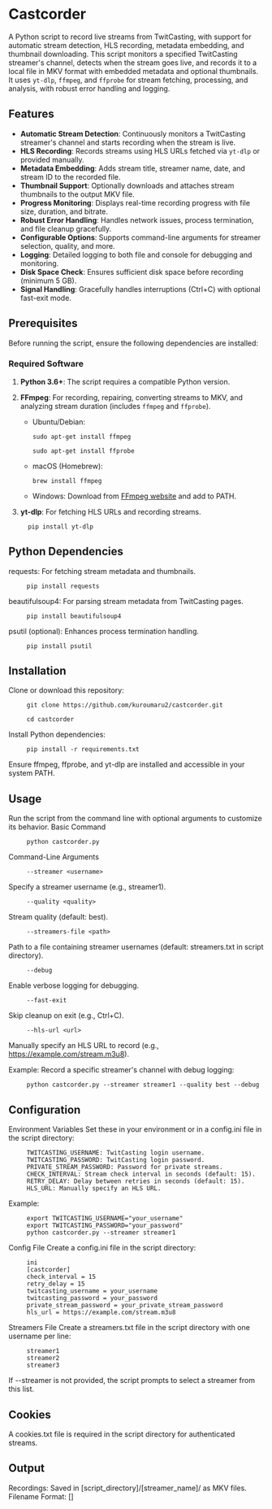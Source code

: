 # Castcorder

A Python script to record live streams from TwitCasting, with support for automatic stream detection, HLS recording, metadata embedding, and thumbnail downloading. This script monitors a specified TwitCasting streamer's channel, detects when the stream goes live, and records it to a local file in MKV format with embedded metadata and optional thumbnails. It uses `yt-dlp`, `ffmpeg`, and `ffprobe` for stream fetching, processing, and analysis, with robust error handling and logging.

## Features
- **Automatic Stream Detection**: Continuously monitors a TwitCasting streamer's channel and starts recording when the stream is live.
- **HLS Recording**: Records streams using HLS URLs fetched via `yt-dlp` or provided manually.
- **Metadata Embedding**: Adds stream title, streamer name, date, and stream ID to the recorded file.
- **Thumbnail Support**: Optionally downloads and attaches stream thumbnails to the output MKV file.
- **Progress Monitoring**: Displays real-time recording progress with file size, duration, and bitrate.
- **Robust Error Handling**: Handles network issues, process termination, and file cleanup gracefully.
- **Configurable Options**: Supports command-line arguments for streamer selection, quality, and more.
- **Logging**: Detailed logging to both file and console for debugging and monitoring.
- **Disk Space Check**: Ensures sufficient disk space before recording (minimum 5 GB).
- **Signal Handling**: Gracefully handles interruptions (Ctrl+C) with optional fast-exit mode.

## Prerequisites
Before running the script, ensure the following dependencies are installed:

### Required Software
1. **Python 3.6+**: The script requires a compatible Python version.
2. **FFmpeg**: For recording, repairing, converting streams to MKV, and analyzing stream duration (includes `ffmpeg` and `ffprobe`).
   - Ubuntu/Debian:

         sudo apt-get install ffmpeg

         sudo apt-get install ffprobe
     
   - macOS (Homebrew):
   
         brew install ffmpeg
     
   - Windows: Download from [FFmpeg website](https://ffmpeg.org/download.html) and add to PATH.
3. **yt-dlp**: For fetching HLS URLs and recording streams.

         pip install yt-dlp
   
## Python Dependencies
requests: For fetching stream metadata and thumbnails.

         pip install requests

beautifulsoup4: For parsing stream metadata from TwitCasting pages.

         pip install beautifulsoup4

psutil (optional): Enhances process termination handling.

         pip install psutil

## Installation
Clone or download this repository:

         git clone https://github.com/kuroumaru2/castcorder.git
         
         cd castcorder

Install Python dependencies:

         pip install -r requirements.txt
       
Ensure ffmpeg, ffprobe, and yt-dlp are installed and accessible in your system PATH.

## Usage
Run the script from the command line with optional arguments to customize its behavior.
Basic Command
         
         python castcorder.py
         
Command-Line Arguments

         --streamer <username>
Specify a streamer username (e.g., streamer1).

         --quality <quality>
Stream quality (default: best).

         --streamers-file <path>
Path to a file containing streamer usernames (default: streamers.txt in script directory).

         --debug
Enable verbose logging for debugging.

         --fast-exit
Skip cleanup on exit (e.g., Ctrl+C).

         --hls-url <url>
Manually specify an HLS URL to record (e.g., https://example.com/stream.m3u8).

Example:
Record a specific streamer's channel with debug logging:

         python castcorder.py --streamer streamer1 --quality best --debug

## Configuration
Environment Variables
Set these in your environment or in a config.ini file in the script directory:

         TWITCASTING_USERNAME: TwitCasting login username.
         TWITCASTING_PASSWORD: TwitCasting login password.
         PRIVATE_STREAM_PASSWORD: Password for private streams.
         CHECK_INTERVAL: Stream check interval in seconds (default: 15).
         RETRY_DELAY: Delay between retries in seconds (default: 15).
         HLS_URL: Manually specify an HLS URL.
         
Example:

         export TWITCASTING_USERNAME="your_username"
         export TWITCASTING_PASSWORD="your_password"
         python castcorder.py --streamer streamer1

Config File
Create a config.ini file in the script directory:
         
         ini
         [castcorder]
         check_interval = 15
         retry_delay = 15
         twitcasting_username = your_username
         twitcasting_password = your_password
         private_stream_password = your_private_stream_password
         hls_url = https://example.com/stream.m3u8
         
Streamers File
Create a streamers.txt file in the script directory with one username per line:

         streamer1
         streamer2
         streamer3
If --streamer is not provided, the script prompts to select a streamer from this list.

## Cookies
A cookies.txt file is required in the script directory for authenticated streams.

## Output
Recordings:
Saved in [script_directory]/[streamer_name]/ as MKV files.
Filename Format:
[<YYYYMMDD>] <title> [<username>][stream_id].mkv
Thumbnails:
Attached to MKV files if available.
Log File:
Saved as [script_directory]/[streamer_name]/twitcast_recorder_[streamer_name].log or twitcast_recorder_direct.log for direct HLS recordings.
Backup Files: Incomplete or failed files are moved to [script_directory]/[streamer_name]/backup/.

## Notes
1. Ensure streamers.txt exists and is not empty if using the streamers file.
2. The script checks for ffmpeg, ffprobe, and yt-dlp at startup and exits if missing.
3. Disk space is checked before recording (minimum 5 GB required).
4. Interrupt with Ctrl+C to stop gracefully. Use --fast-exit for instant termination (may leave temporary files).
5. Filenames are sanitized for file system compatibility and limited to 255 characters.
6. Avoid naming files requests.py or bs4.py in the script directory to prevent module shadowing.
7. If you have multiple Python versions installed, ensure pip installs packages for the correct version.

## Limitations
1. Requires internet access to fetch stream info and thumbnails.
2. Private streams require valid cookies or credentials.
3. Login may fail if CAPTCHA is required.
4. Unicode errors may occur in terminals without UTF-8 support.

## Troubleshooting
1. "FFmpeg or ffprobe not installed": Install ffmpeg (which includes ffprobe) and ensure it's in PATH.
3. "yt-dlp not installed": Install yt-dlp via pip.
4. "Stream offline": The stream is not live; the script will retry.
5. "Cookies file not found": Ensure cookies.txt exists in the script directory.
6. "Insufficient disk space": Free up at least 5 GB in the save directory.
7. "Login failed": Verify TWITCASTING_USERNAME, TWITCASTING_PASSWORD, or cookies.txt.
8. HLS URL fetch fails: Check internet connection, cookies, or provide a manual --hls-url.
9. Script hangs: Enable --debug and check the log file for details.
10. Duration parsing errors: Ensure ffprobe is installed and accessible.

## License
This project is licensed under the MIT License. See LICENSE for details.

## Contributing
Contributions are welcome! Submit issues or pull requests on GitHub.

## Acknowledgments
Built with yt-dlp, ffmpeg, ffprobe, requests, beautifulsoup4, and psutil.
Inspired by the need to reliably archive TwitCasting streams.
